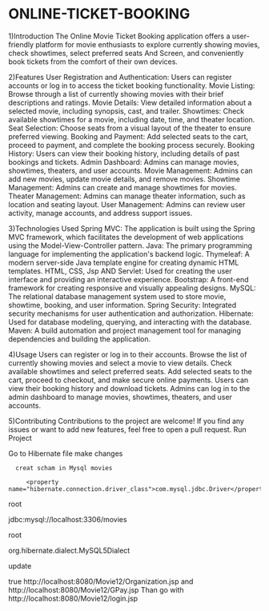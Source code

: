 # ONLINE-TICKET-BOOKING

1)Introduction The Online Movie Ticket Booking application offers a user-friendly platform for movie enthusiasts to explore currently showing movies, check showtimes, select preferred seats And Screen, and conveniently book tickets from the comfort of their own devices.

2)Features User Registration and Authentication: Users can register accounts or log in to access the ticket booking functionality. Movie Listing: Browse through a list of currently showing movies with their brief descriptions and ratings. Movie Details: View detailed information about a selected movie, including synopsis, cast, and trailer. Showtimes: Check available showtimes for a movie, including date, time, and theater location. Seat Selection: Choose seats from a visual layout of the theater to ensure preferred viewing. Booking and Payment: Add selected seats to the cart, proceed to payment, and complete the booking process securely. Booking History: Users can view their booking history, including details of past bookings and tickets. Admin Dashboard: Admins can manage movies, showtimes, theaters, and user accounts. Movie Management: Admins can add new movies, update movie details, and remove movies. Showtime Management: Admins can create and manage showtimes for movies. Theater Management: Admins can manage theater information, such as location and seating layout. User Management: Admins can review user activity, manage accounts, and address support issues.

3)Technologies Used Spring MVC: The application is built using the Spring MVC framework, which facilitates the development of web applications using the Model-View-Controller pattern. Java: The primary programming language for implementing the application's backend logic. Thymeleaf: A modern server-side Java template engine for creating dynamic HTML templates. HTML, CSS, Jsp AND Servlet: Used for creating the user interface and providing an interactive experience. Bootstrap: A front-end framework for creating responsive and visually appealing designs. MySQL: The relational database management system used to store movie, showtime, booking, and user information. Spring Security: Integrated security mechanisms for user authentication and authorization. Hibernate: Used for database modeling, querying, and interacting with the database. Maven: A build automation and project management tool for managing dependencies and building the application.

4)Usage Users can register or log in to their accounts. Browse the list of currently showing movies and select a movie to view details. Check available showtimes and select preferred seats. Add selected seats to the cart, proceed to checkout, and make secure online payments. Users can view their booking history and download tickets. Admins can log in to the admin dashboard to manage movies, showtimes, theaters, and user accounts.

5)Contributing Contributions to the project are welcome! If you find any issues or want to add new features, feel free to open a pull request. Run Project

Go to Hibernate file make changes

      creat scham in Mysql movies 

         <property name="hibernate.connection.driver_class">com.mysql.jdbc.Driver</property>

   <property name="hibernate.connection.password">root</property>
    
   <property name="hibernate.connection.url">jdbc:mysql://localhost:3306/movies</property>
    
  <property name="hibernate.connection.username">root</property>
    
  <property name="hibernate.dialect">org.hibernate.dialect.MySQL5Dialect</property>
    
  <property name="hbm2ddl.auto">update</property>
    
   <property name="show_sql">true</property>
http://localhost:8080/Movie12/Organization.jsp and http://localhost:8080/Movie12/GPay.jsp Than go with http://localhost:8080/Movie12/login.jsp
